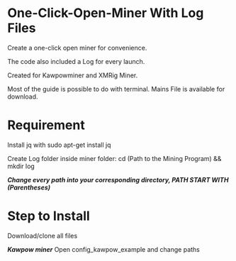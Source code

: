 # One-Click-Open-Miner With Log Files
Create a one-click open miner for convenience.

The code also included a Log for every launch.

Created for Kawpowminer and XMRig Miner.

Most of the guide is possible to do with terminal. Mains File is available for download. 

# Requirement
Install jq with sudo apt-get install jq

Create Log folder inside miner folder: cd (Path to the Mining Program) && mkdir log

***Change every path into your corresponding directory, PATH START WITH (Parentheses)***
# Step to Install
Download/clone all files

***Kawpow miner***
Open config_kawpow_example and change paths
